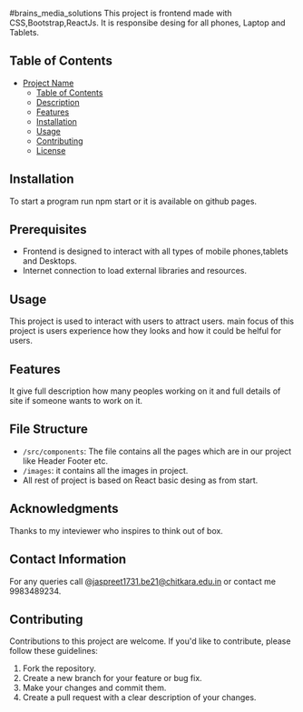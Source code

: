 #brains_media_solutions
This project is frontend made with CSS,Bootstrap,ReactJs. It is responsibe desing for all phones, Laptop and Tablets.

## Table of Contents
- [Project Name](#project-name)
  - [Table of Contents](#table-of-contents)
  - [Description](#description)
  - [Features](#features)
  - [Installation](#installation)
  - [Usage](#usage)
  - [Contributing](#contributing)
  - [License](#license)

## Installation
To start a program run npm start or it is available on github pages.

## Prerequisites
- Frontend is designed to interact with all types of mobile phones,tablets and Desktops.
- Internet connection to load external libraries and resources.
## Usage
This project is used to interact with users to attract users. main focus of this project is users experience how they looks and how it could be helful for users.

## Features
It give full description how many peoples working on it and full details of site if someone wants to work on it.

## File Structure
- `/src/components`: The file contains all the pages which are in our project like Header Footer etc.
- `/images`: it contains all the images in project.
-  All rest of project is based on React basic desing as from start. 
## Acknowledgments
Thanks to my inteviewer  who inspires to think out of box. 

## Contact Information
For any queries call @jaspreet1731.be21@chitkara.edu.in or contact me 9983489234.

## Contributing

Contributions to this project are welcome. If you'd like to contribute, please follow these guidelines:

1. Fork the repository.
2. Create a new branch for your feature or bug fix.
3. Make your changes and commit them.
4. Create a pull request with a clear description of your changes.
